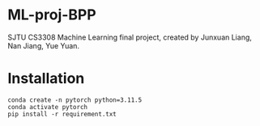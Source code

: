 # ML-proj-BPP
SJTU CS3308 Machine Learning final project, created by Junxuan Liang, Nan Jiang, Yue Yuan.

# Installation
```
conda create -n pytorch python=3.11.5
conda activate pytorch
pip install -r requirement.txt
```
